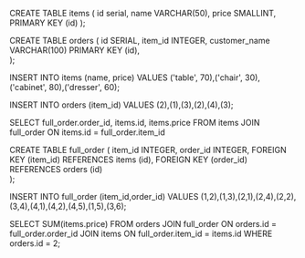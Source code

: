 CREATE TABLE items (
 id serial,
 name VARCHAR(50),
 price SMALLINT,
 PRIMARY KEY (id)
);

CREATE TABLE orders (
 id SERIAL,
 item_id INTEGER,
 customer_name VARCHAR(100)
 PRIMARY KEY (id),	
);

INSERT INTO items (name, price)
VALUES ('table', 70),('chair', 30),('cabinet', 80),('dresser', 60);

INSERT INTO orders (item_id)
VALUES (2),(1),(3),(2),(4),(3);

SELECT full_order.order_id, items.id, items.price FROM items
JOIN full_order ON items.id = full_order.item_id

CREATE TABLE full_order (
 item_id INTEGER,
 order_id INTEGER,
 FOREIGN KEY (item_id) REFERENCES items (id),
 FOREIGN KEY (order_id) REFERENCES orders (id)	
);

INSERT INTO full_order (item_id,order_id)
VALUES (1,2),(1,3),(2,1),(2,4),(2,2),(3,4),(4,1),(4,2),(4,5),(1,5),(3,6);


SELECT SUM(items.price)
FROM orders
JOIN full_order ON orders.id = full_order.order_id
JOIN items ON full_order.item_id = items.id
WHERE orders.id = 2;